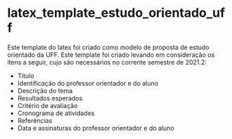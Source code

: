 # latex_template_estudo_orientado_uff
Este template do latex foi criado como modelo de proposta de estudo orientado da UFF. Este template foi criado levando em consideração os itens a seguir, cujo são necessários no corrente semestre de 2021.2:

* Título
* Identificação do professor orientador e do aluno
* Descrição do tema
* Resultados esperados
* Critério de avaliação
* Cronograma de atividades
* Referências
* Data e assinaturas do professor orientador e do aluno
